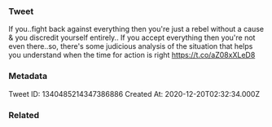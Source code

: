 ### Tweet
If you..fight back against everything then you're just a rebel without a cause &amp; you discredit yourself entirely.. If you accept everything then you're not even there..so, there's some judicious analysis of the situation that helps you understand when the time for action is right https://t.co/aZ08xXLeD8

### Metadata
Tweet ID: 1340485214347386886
Created At: 2020-12-20T02:32:34.000Z

### Related

